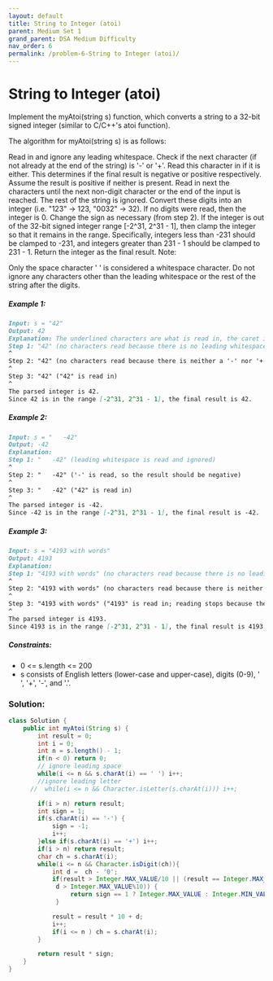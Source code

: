 ```yaml
---
layout: default
title: String to Integer (atoi)
parent: Medium Set 1
grand_parent: DSA Medium Difficulty
nav_order: 6
permalink: /problem-6-String to Integer (atoi)/
---
```

# String to Integer (atoi)
Implement the myAtoi(string s) function, which converts a string to a 32-bit signed integer (similar to C/C++'s atoi function).

The algorithm for myAtoi(string s) is as follows:

Read in and ignore any leading whitespace.
Check if the next character (if not already at the end of the string) is '-' or '+'. Read this character in if it is either. This determines if the final result is negative or positive respectively. Assume the result is positive if neither is present.
Read in next the characters until the next non-digit character or the end of the input is reached. The rest of the string is ignored.
Convert these digits into an integer (i.e. "123" -> 123, "0032" -> 32). If no digits were read, then the integer is 0. Change the sign as necessary (from step 2).
If the integer is out of the 32-bit signed integer range [-2^31, 2^31 - 1], then clamp the integer so that it remains in the range. Specifically, integers less than -231 should be clamped to -231, and integers greater than 231 - 1 should be clamped to 231 - 1.
Return the integer as the final result.
Note:

Only the space character ' ' is considered a whitespace character.
Do not ignore any characters other than the leading whitespace or the rest of the string after the digits.

##### Example 1:
```markdown
Input: s = "42"
Output: 42
Explanation: The underlined characters are what is read in, the caret is the current reader position.
Step 1: "42" (no characters read because there is no leading whitespace)
^
Step 2: "42" (no characters read because there is neither a '-' nor '+')
^
Step 3: "42" ("42" is read in)
^
The parsed integer is 42.
Since 42 is in the range [-2^31, 2^31 - 1], the final result is 42.
```
##### Example 2:
```markdown
Input: s = "   -42"
Output: -42
Explanation:
Step 1: "   -42" (leading whitespace is read and ignored)
^
Step 2: "   -42" ('-' is read, so the result should be negative)
^
Step 3: "   -42" ("42" is read in)
^
The parsed integer is -42.
Since -42 is in the range [-2^31, 2^31 - 1], the final result is -42.
```
##### Example 3:
```markdown
Input: s = "4193 with words"
Output: 4193
Explanation:
Step 1: "4193 with words" (no characters read because there is no leading whitespace)
^
Step 2: "4193 with words" (no characters read because there is neither a '-' nor '+')
^
Step 3: "4193 with words" ("4193" is read in; reading stops because the next character is a non-digit)
^
The parsed integer is 4193.
Since 4193 is in the range [-2^31, 2^31 - 1], the final result is 4193.
```
##### Constraints:
* 0 <= s.length <= 200
* s consists of English letters (lower-case and upper-case), digits (0-9), ' ', '+', '-', and '.'.

### Solution:
```java
class Solution {
    public int myAtoi(String s) {
        int result = 0;
        int i = 0;
        int n = s.length() - 1;
        if(n < 0) return 0;
        // ignore leading space
        while(i <= n && s.charAt(i) == ' ') i++;
        //ignore leading letter
      //  while(i <= n && Character.isLetter(s.charAt(i))) i++;

        if(i > n) return result;
        int sign = 1;
        if(s.charAt(i) == '-') {
            sign = -1;
            i++;
        }else if(s.charAt(i) == '+') i++;
        if(i > n) return result;
        char ch = s.charAt(i);
        while(i <= n && Character.isDigit(ch)){
            int d =  ch - '0';
            if(result > Integer.MAX_VALUE/10 || (result == Integer.MAX_VALUE/10 &&
             d > Integer.MAX_VALUE%10)) {
                 return sign == 1 ? Integer.MAX_VALUE : Integer.MIN_VALUE;
             }

            result = result * 10 + d;
            i++;
            if(i <= n ) ch = s.charAt(i);
        }

        return result * sign;
    }
}
```